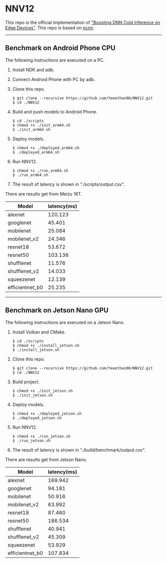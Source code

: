# NNV12

This repo is the official implementation of ["Boosting DNN Cold Inference on Edge Devices"](https://arxiv.org/abs/2206.07446). 
This repo is based on [ncnn](https://github.com/Tencent/ncnn/). 

---
## Benchmark on Android Phone CPU

The following instructions are executed on a PC. 

1. Install NDK and adb. 

2. Connect Android Phone with PC by adb. 

3. Clone this repo.

    ```shell
    $ git clone --recursive https://github.com/Yeeethan00/NNV12.git 
    $ cd ./NNV12
    ```

4. Build and push models to Android Phone.

    ```shell
    $ cd ./scripts
    $ chmod +x ./init_arm64.sh
    $ ./init_arm64.sh
    ```
5. Deploy models.

    ```shell
    $ chmod +x ./deployed_arm64.sh
    $ ./deployed_arm64.sh
    ```

6. Run NNV12.

    ```shell
    $ chmod +x ./run_arm64.sh
    $ ./run_arm64.sh
    ```
7. The result of latency is shown in "./scripts/output.csv". 

There are results get from Meizu 16T.
   
   | Model           | latency(ms) | 
   |-----------------|-------------|
   | alexnet         | 120.123     | 
   | googlenet       | 45.401      |
   | mobilenet       | 25.084      | 
   | mobilenet_v2    | 24.346      |
   | resnet18        | 53.672      | 
   | resnet50        | 103.136     |
   | shufflenet      | 11.576      | 
   | shufflenet_v2   | 14.033      |
   | squeezenet      | 12.139      | 
   | efficientnet_b0 | 25.235      |

---
## Benchmark on Jetson Nano GPU

The following instructions are executed on a Jetson Nano.

1. Install Vulkan and CMake.

    ```shell
    $ cd ./scripts
    $ chmod +x ./install_jetson.sh
    $ ./install_jetson.sh
    ```
   
2. Clone this repo.

    ```shell
    $ git clone --recursive https://github.com/Yeeethan00/NNV12.git 
    $ cd ./NNV12
    ```   

3. Build project.

    ```shell
    $ chmod +x ./init_jetson.sh
    $ ./init_jetson.sh
    ```

4. Deploy models.

    ```shell
    $ chmod +x ./deployed_jetson.sh
    $ ./deployed_jetson.sh
    ```

5. Run NNV12.

    ```shell
    $ chmod +x ./run_jetson.sh
    $ ./run_jetson.sh
    ```

6. The result of latency is shown in "./build/benchmark/output.csv". 

There are results get from Jetson Nano.

   | Model           | latency(ms) | 
   |-----------------|-------------|
   | alexnet         | 169.942     | 
   | googlenet       | 94.181      |
   | mobilenet       | 50.916      | 
   | mobilenet_v2    | 63.992      |
   | resnet18        | 87.460      | 
   | resnet50        | 186.534     |
   | shufflenet      | 40.941      | 
   | shufflenet_v2   | 45.309      |
   | squeezenet      | 53.929      | 
   | efficientnet_b0 | 107.834     |